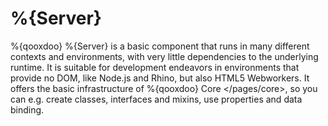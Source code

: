 %{Server}
=========

%{qooxdoo} %{Server} is a basic component that runs in many different
contexts and environments, with very little dependencies to the
underlying runtime. It is suitable for development endeavors in
environments that provide no DOM, like Node.js and Rhino, but also HTML5
Webworkers. It offers the basic infrastructure of
%{qooxdoo} Core \</pages/core\>, so you can e.g. create classes,
interfaces and mixins, use properties and data binding.

